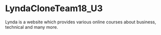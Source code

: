 # LyndaCloneTeam18_U3
Lynda is a website which provides various online courses about business, technical and many more.
